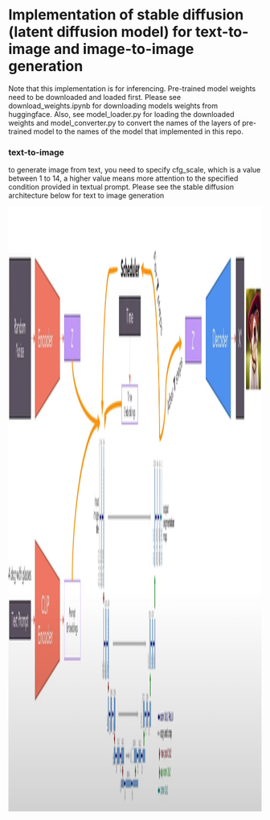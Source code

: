 # Implementation of stable diffusion (latent diffusion model) for text-to-image and image-to-image generation
Note that this implementation is for inferencing. Pre-trained model weights need to be downloaded and loaded first.
Please see download_weights.ipynb for downloading models weights from huggingface. Also, see model_loader.py for loading the
downloaded weights and model_converter.py to convert the names of the layers of pre-trained model to the names of the model 
that implemented in this repo. 

### text-to-image 
to generate image from text, you need to specify cfg_scale, which is a value between 1 to 14, a higher value means more attention to 
the specified condition provided in textual prompt. Please see the stable diffusion architecture below for text to image generation

<p align="center">
  <img src="images/text-to-image.JPG" alt="numbered-states" title="text-to-image" width="2700" height="1200" /> 
</p>
